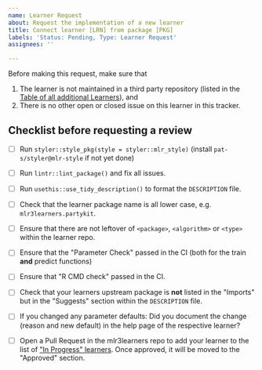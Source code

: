 ```yaml
---
name: Learner Request
about: Request the implementation of a new learner
title: Connect learner [LRN] from package [PKG]
labels: 'Status: Pending, Type: Learner Request'
assignees: ''

---
```


Before making this request, make sure that

1. The learner is not maintained in a third party repository (listed in the [Table of all additional Learners](https://mlr3learners.mlr-org.com/dev/articles/learners/additional-learners.html)), and
2. There is no other open or closed issue on this learner in this tracker.

## Checklist before requesting a review

- [ ] Run `styler::style_pkg(style = styler::mlr_style)` (install `pat-s/styler@mlr-style` if not yet done)

- [ ] Run `lintr::lint_package()` and fix all issues.

- [ ] Run `usethis::use_tidy_description()` to format the `DESCRIPTION` file.

- [ ] Check that the learner package name is all lower case, e.g. `mlr3learners.partykit`.

- [ ] Ensure that there are not leftover of `<package>`, `<algorithm>` or `<type>` within the learner repo.

- [ ] Ensure that the "Parameter Check" passed in the CI (both for the train **and** predict functions)

- [ ] Ensure that "R CMD check" passed in the CI.

- [ ] Check that your learners upstream package is **not** listed in the "Imports" but in the "Suggests" section within the `DESCRIPTION` file.

- [ ] If you changed any parameter defaults: Did you document the change (reason and new default) in the help page of the respective learner?

- [ ] Open a Pull Request in the mlr3learners repo to add your learner to the list of ["In Progress" learners](https://mlr3learners.mlr-org.com/dev/articles/learners/additional-learners.html#in-progress-1). Once approved, it will be moved to the "Approved" section.
